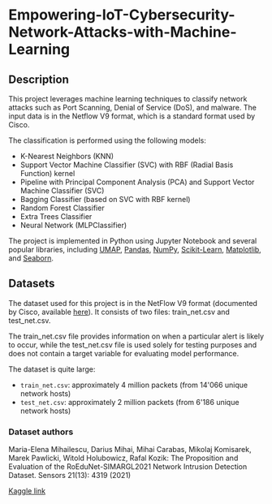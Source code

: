 # Empowering-IoT-Cybersecurity-Network-Attacks-with-Machine-Learning



## Description

This project leverages machine learning techniques to classify network attacks such as Port Scanning, Denial of Service (DoS), and malware. The input data is in the Netflow V9 format, which is a standard format used by Cisco.

The classification is performed using the following models:

- K-Nearest Neighbors (KNN)
- Support Vector Machine Classifier (SVC) with RBF (Radial Basis Function) kernel
- Pipeline with Principal Component Analysis (PCA) and Support Vector Machine Classifier (SVC)
- Bagging Classifier (based on SVC with RBF kernel)
- Random Forest Classifier
- Extra Trees Classifier
- Neural Network (MLPClassifier)

The project is implemented in Python using Jupyter Notebook and several popular libraries, including [UMAP](https://umap-learn.readthedocs.io/), [Pandas](https://pandas.pydata.org), [NumPy](https://numpy.org), [Scikit-Learn](https://scikit-learn.org/), [Matplotlib](https://matplotlib.org), and [Seaborn](https://seaborn.pydata.org).


## Datasets

The dataset used for this project is in the NetFlow V9 format (documented by Cisco, available [here](https://www.cisco.com/en/US/technologies/tk648/tk362/technologies_white_paper09186a00800a3db9.html)). It consists of two files: train_net.csv and test_net.csv.

The train_net.csv file provides information on when a particular alert is likely to occur, while the test_net.csv file is used solely for testing purposes and does not contain a target variable for evaluating model performance.

The dataset is quite large:

- `train_net.csv`: approximately 4 million packets (from 14'066 unique network hosts)
- `test_net.csv`: approximately 2 million packets (from 6'186 unique network hosts)



### Dataset authors

Maria-Elena Mihailescu, Darius Mihai, Mihai Carabas, Mikolaj Komisarek, Marek Pawlicki, Witold Holubowicz, Rafal Kozik:
The Proposition and Evaluation of the RoEduNet-SIMARGL2021 Network Intrusion Detection Dataset. Sensors 21(13): 4319 (2021)

[Kaggle link](https://www.kaggle.com/datasets/ashtcoder/network-data-schema-in-the-netflow-v9-format)
